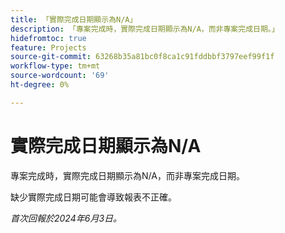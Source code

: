 ```yaml
---
title: 「實際完成日期顯示為N/A」
description: 「專案完成時，實際完成日期顯示為N/A，而非專案完成日期。」
hidefromtoc: true
feature: Projects
source-git-commit: 63268b35a81bc0f8ca1c91fddbbf3797eef99f1f
workflow-type: tm+mt
source-wordcount: '69'
ht-degree: 0%

---
```



# 實際完成日期顯示為N/A

專案完成時，實際完成日期顯示為N/A，而非專案完成日期。

缺少實際完成日期可能會導致報表不正確。

_首次回報於2024年6月3日。_
